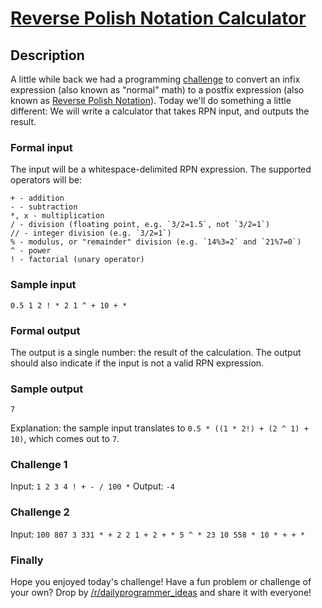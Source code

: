 # [Reverse Polish Notation Calculator](https://redd.it/5c5jx9)

## Description

A little while back we had a programming [challenge](https://redd.it/2yquvm) to convert an infix expression (also known as "normal" math) to a postfix expression (also known as [Reverse Polish Notation](https://en.wikipedia.org/wiki/Reverse_Polish_notation)). Today we'll do something a little different: We will write a calculator that takes RPN input, and outputs the result.

### Formal input

The input will be a whitespace-delimited RPN expression. The supported operators will be:

    + - addition
    - - subtraction
    *, x - multiplication
    / - division (floating point, e.g. `3/2=1.5`, not `3/2=1`)
    // - integer division (e.g. `3/2=1`)
    % - modulus, or "remainder" division (e.g. `14%3=2` and `21%7=0`)
    ^ - power
    ! - factorial (unary operator)

### Sample input

    0.5 1 2 ! * 2 1 ^ + 10 + *

### Formal output

The output is a single number: the result of the calculation. The output should also indicate if the input is not a valid RPN expression.

### Sample output

    7

Explanation: the sample input translates to `0.5 * ((1 * 2!) + (2 ^ 1) + 10)`, which comes out to `7`.

### Challenge 1

Input: `1 2 3 4 ! + - / 100 *` Output: `-4`

### Challenge 2

Input: `100 807 3 331 * + 2 2 1 + 2 + * 5 ^ * 23 10 558 * 10 * + + *`

### Finally

Hope you enjoyed today's challenge! Have a fun problem or challenge of your own? Drop by [/r/dailyprogrammer_ideas](https://www.reddit.com/r/dailyprogrammer_ideas) and share it with everyone!
